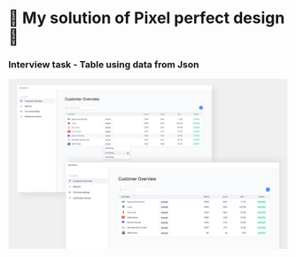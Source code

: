# 🚀 My solution of Pixel perfect design 🚀
### Interview task - Table using data from Json

![](images/preview.jpg)
